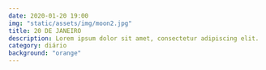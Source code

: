 ```yaml
---
date: 2020-01-20 19:00
img: "static/assets/img/moon2.jpg"
title: 20 DE JANEIRO
description: Lorem ipsum dolor sit amet, consectetur adipiscing elit. 
category: diário
background: "orange"
---
```



